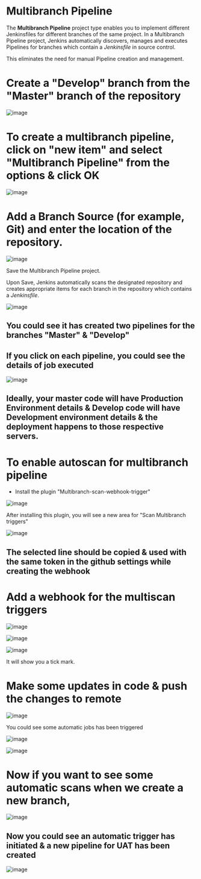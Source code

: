 # Multibranch Pipeline

The **Multibranch Pipeline** project type enables you to implement different Jenkinsfiles for different branches of the same project. In a Multibranch Pipeline project, Jenkins automatically discovers, manages and executes Pipelines for branches which contain a _Jenkinsfile_ in source control.

This eliminates the need for manual Pipeline creation and management.

# Create a "Develop" branch from the "Master" branch of the repository

![image](https://user-images.githubusercontent.com/90503660/136668389-344b4e93-1cb0-482e-a7ca-f02401996c2a.png)

# To create a multibranch pipeline, click on "new item" and select "Multibranch Pipeline" from the options & click OK

![image](https://user-images.githubusercontent.com/90503660/136667955-43911247-d322-4c04-b4d4-541b983c5ba8.png)

# Add a Branch Source (for example, Git) and enter the location of the repository.

![image](https://user-images.githubusercontent.com/90503660/136668017-0e68e41a-a824-4cca-9aae-2002052fcf33.png)

Save the Multibranch Pipeline project.

Upon Save, Jenkins automatically scans the designated repository and creates appropriate items for each branch in the repository which contains a _Jenkinsfile_.

![image](https://user-images.githubusercontent.com/90503660/136668375-e8da6a7c-954f-4098-84fb-cd277766aa62.png)

## You could see it has created two pipelines for the branches "Master" & "Develop"

## If you click on each pipeline, you could see the details of job executed 

![image](https://user-images.githubusercontent.com/90503660/136668487-3e33e239-9c9c-4201-95d9-70d56a3ec9ac.png)

## Ideally, your master code will have Production Environment details & Develop code will have Development environment details & the deployment happens to those respective servers.

# To enable autoscan for multibranch pipeline

* Install the plugin "Multibranch-scan-webhook-trigger"

![image](https://user-images.githubusercontent.com/90503660/136668874-dd2e5af7-6103-4ce8-963c-0f04aabc9dfb.png)

After installing this plugin, you will see a new area for "Scan Multibranch triggers"

![image](https://user-images.githubusercontent.com/90503660/136669066-4b78bc89-e401-4ded-8807-a34871bc6673.png)

## The selected line should be copied & used with the same token in the github settings while creating the webhook

# Add a webhook for the multiscan triggers

![image](https://user-images.githubusercontent.com/90503660/136669194-1b012cb0-7bb4-448d-974c-d43a8ab0107f.png)

![image](https://user-images.githubusercontent.com/90503660/136669300-ee1147a0-2b12-4327-a122-21d7f80a6e67.png)

![image](https://user-images.githubusercontent.com/90503660/136669304-ef0584b8-1b8c-43b9-9025-8706933577d7.png)

It will show you a tick mark.

# Make some updates in code & push the changes to remote

![image](https://user-images.githubusercontent.com/90503660/136669418-4f81ea02-1424-4533-ad87-26600af35a39.png)

You could see some automatic jobs has been triggered

![image](https://user-images.githubusercontent.com/90503660/136669445-4abf530b-4c34-4f36-8f40-bf89e830ba89.png)

![image](https://user-images.githubusercontent.com/90503660/136669467-879dcf75-e2ca-481d-8d34-4857d41e6200.png)

# Now if you want to see some automatic scans when we create a new branch, 

![image](https://user-images.githubusercontent.com/90503660/136669748-70354747-c413-4bcf-bc0b-6ac9e32e3883.png)

## Now you could see an automatic trigger has initiated & a new pipeline for UAT has been created

![image](https://user-images.githubusercontent.com/90503660/136669755-96b009ec-4fd6-4b5d-8b66-b3f855f8a56c.png)


